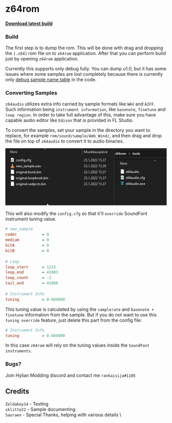 # z64rom

#### [Download latest build](https://github.com/z64tools/z64rom/releases)

### Build

The first step is to dump the rom. This will be done with drag and dropping the `[.z64]` rom file on to `z64rom` application. After that you can perform build just by opening `z64rom` application.

Currently this supports only debug fully. You can dump u1.0, but it has some issues where some samples are lost completely because there is currently only [debug sample name table](https://github.com/z64tools/z64rom/blob/main/lib/NameAudio.c) in the code.

### Converting Samples

`z64audio` utilizes extra info carried by sample formats like `WAV` and `AIFF`. Such information being `instrument information`, like `basenote`, `finetune` and `loop region`.
In order to take full advantage of this, make sure you have capable audio editor like `Edison` that is provided in FL Studio.

To convert the samples, set your sample in the directory you want to replace, for example `rom/sound/sample/Amb_Wind/`, and then drag and drop the file on top of `z64audio` to convert it to audio binaries.

![](readme/audio_convert.gif)

This will also modify the `config.cfg` so that it'll `override` SoundFont instrument tuning value.
```ini
# new_sample
codec           = 0
medium          = 0
bitA            = 0
bitB            = 0

# Loop
loop_start      = 1233
loop_end        = 41803
loop_count      = -1
tail_end        = 41808

# Instrument Info
tuning          = 0.684600
```
This tuning value is calculated by using the `samplerate` and `basenote + finetune` information from the sample. But if you do not want to use this `tuning override` feature, just delete this part from the config file:
```ini
# Instrument Info
tuning          = 0.684600
```
In this case `z64rom` will rely on the tuning values inside the `SoundFont instruments`.

### Bugs?

Join Hylian Modding discord and contact me `rankaisija#1105`

## Credits
`Zeldaboy14` -  Testing \
`sklitte22` -  Sample documenting \
`Sauraen` - Special Thanks, helping with various details \